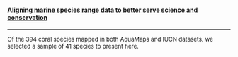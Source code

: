 #### [Aligning marine species range data to better serve science and conservation](http://journals.plos.org/plosone/article?id=10.1371/journal.pone.0175739)

<hr> 
<font size = 2>
Of the 394 coral species mapped in both AquaMaps and IUCN datasets, we selected a sample of 41 species to present here.
</font>

<font size = 2>
